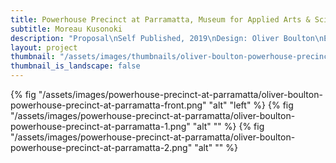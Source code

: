 ```yaml
---
title: Powerhouse Precinct at Parramatta, Museum for Applied Arts & Sciences 
subtitle: Moreau Kusonoki 
description: "Proposal\nSelf Published, 2019\nDesign: Oliver Boulton\nEditors: Nicolas Moreau, Hiroko Kusunoki\nEdition of 10, softback, 60pp.\nDigital, pamphlet stitched, 210 × 297mm"
layout: project
thumbnail: "/assets/images/thumbnails/oliver-boulton-powerhouse-precinct-at-parramatta-front.png"
thumbnail_is_landscape: false
---
```

{% fig "/assets/images/powerhouse-precinct-at-parramatta/oliver-boulton-powerhouse-precinct-at-parramatta-front.png" "alt" "left" %}
{% fig "/assets/images/powerhouse-precinct-at-parramatta/oliver-boulton-powerhouse-precinct-at-parramatta-1.png" "alt" "" %}
{% fig "/assets/images/powerhouse-precinct-at-parramatta/oliver-boulton-powerhouse-precinct-at-parramatta-2.png" "alt" "" %}